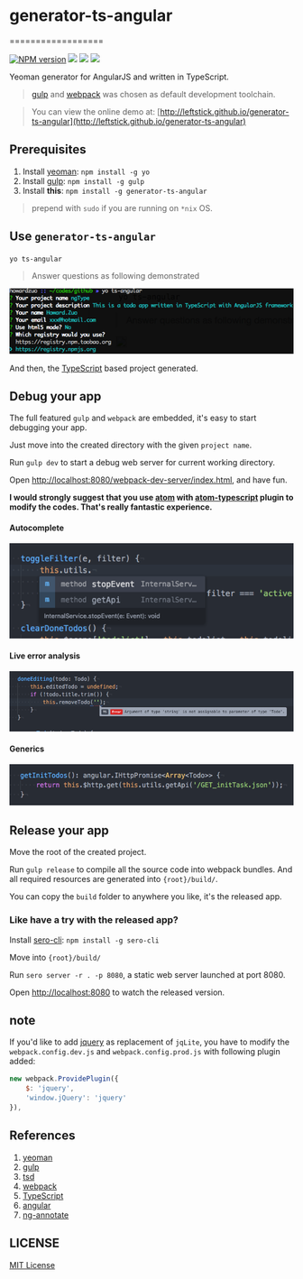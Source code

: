 # generator-ts-angular
==================

[![NPM version][npm-image]][npm-url]
![][david-url]
![][dt-url]
![][license-url]

Yeoman generator for AngularJS and written in TypeScript.
> [gulp](http://gulpjs.com/) and [webpack](http://webpack.github.io/) was chosen as default development toolchain.


> You can view the online demo at: [http://leftstick.github.io/generator-ts-angular](http://leftstick.github.io/generator-ts-angular)

## Prerequisites ##

1. Install [yeoman](http://yeoman.io/): `npm install -g yo`
2. Install [gulp](http://gulpjs.com/): `npm install -g gulp`
4. Install __this__: `npm install -g generator-ts-angular`

> prepend with `sudo` if you are running on `*nix` OS.

## Use `generator-ts-angular` ##

`yo ts-angular`

> Answer questions as following demonstrated

![](./docs/img/questions.png)

And then, the [TypeScript](http://www.typescriptlang.org) based project generated.

## Debug your app ##

The full featured `gulp` and `webpack` are embedded, it's easy to start debugging your app.

Just move into the created directory with the given `project name`.

Run `gulp dev` to start a debug web server for current working directory.

Open [http://localhost:8080/webpack-dev-server/index.html](http://localhost:8080/webpack-dev-server/index.html), and have fun.

**I would strongly suggest that you use [atom](https://atom.io/) with [atom-typescript](https://atom.io/packages/atom-typescript) plugin to modify the codes. That's really fantastic experience.**

#### Autocomplete ####
![](./docs/img/ide-hint01.png)

#### Live error analysis ####
![](./docs/img/ide-hint02.png)

#### Generics ####
![](./docs/img/ide-hint03.png)

## Release your app ##

Move the root of the created project.

Run `gulp release` to compile all the source code into webpack bundles. And all required resources are generated into `{root}/build/`.

You can copy the `build` folder to anywhere you like, it's the released app.

### Like have a try with the released app? ###

Install [sero-cli](https://github.com/leftstick/Sero-cli): `npm install -g sero-cli`

Move into `{root}/build/`

Run `sero server -r . -p 8080`, a static web server launched at port 8080.

Open [http://localhost:8080](http://localhost:8080) to watch the released version.


## note ##

If you'd like to add [jquery](http://jquery.com/) as replacement of `jqLite`, you have to modify the `webpack.config.dev.js` and `webpack.config.prod.js` with following plugin added:

```javascript
new webpack.ProvidePlugin({
    $: 'jquery',
    'window.jQuery': 'jquery'
}),
```

## References ##

1. [yeoman](http://yeoman.io/)
2. [gulp](http://gulpjs.com/)
3. [tsd](http://definitelytyped.org/tsd/)
4. [webpack](http://webpack.github.io/)
5. [TypeScript](http://www.typescriptlang.org)
6. [angular](https://angularjs.org/)
7. [ng-annotate](https://github.com/olov/ng-annotate)


## LICENSE ##

[MIT License](https://raw.githubusercontent.com/leftstick/generator-ts-angular/master/LICENSE)


[npm-url]: https://npmjs.org/package/generator-ts-angular
[npm-image]: https://badge.fury.io/js/generator-ts-angular.png
[david-url]: https://david-dm.org/leftstick/generator-ts-angular.png
[dt-url]:https://img.shields.io/npm/dt/generator-ts-angular.svg
[license-url]:https://img.shields.io/npm/l/generator-ts-angular.svg
